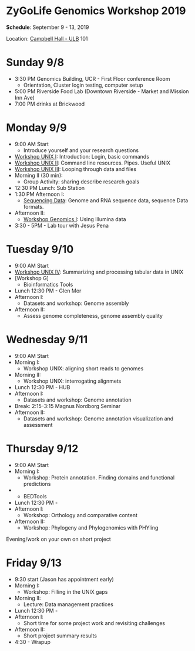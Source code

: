 # ZyGoLife Genomics Workshop 2019


**Schedule**: September 9 - 13, 2019

Location: [Campbell Hall - ULB](https://campusmap.ucr.edu/?loc=ULB) 101

Sunday 9/8
==========
   * 3:30 PM Genomics Building, UCR - First Floor conference Room
     - Orientation, Cluster login testing, computer setup
   * 5:00 PM Riverside Food Lab (Downtown Riverside - Market and Mission Inn Ave)
   * 7:00 PM drinks at Brickwood

Monday 9/9
=========
  * 9:00 AM Start
      - Introduce yourself and your research questions
  * [Workshop UNIX I](UNIX_Basics/Beginings): Introduction: Login, basic commands
  * [Workshop UNIX II](UNIX_Basics/RunningTools): Command line resources. Pipes. Useful UNIX
  * [Workshop UNIX III](UNIX_Basics/ProgrammingBash): Looping through data and files
  * Morning II (30 min):
    - Group Activity: sharing describe research goals
  * 12:30 PM Lunch: Sub Station
  * 1:30 PM Afternoon I:
    - [Sequencing Data](Genomics/SequencingData): Genome and RNA sequence data, sequence Data formats.
  * Afternoon II:
      - [Workshop Genomics I](Genomics/ShortReadAlignment): Using Illumina data
   * 3:30 - 5PM - Lab tour with Jesus Pena

Tuesday 9/10
=============
   * 9:00 AM Start
   * [Workshop UNIX IV](UNIX_Basics/TabularData): Summarizing and processing tabular data in UNIX
   * [Workshop G]
      - Bioinformatics Tools
   * Lunch 12:30 PM - Glen Mor
   * Afternoon I:
      - Datasets and workshop: Genome assembly
   * Afternoon II:
      - Assess genome completeness, genome assembly quality

Wednesday 9/11
==============
   * 9:00 AM Start
   * Morning I:
      - Workshop UNIX: aligning short reads to genomes
   * Morning II:
      - Workshop UNIX: interrogating alignmets
   * Lunch 12:30 PM - HUB
   * Afternoon I:
      - Datasets and workshop: Genome annotation
   * Break: 2:15-3:15 Magnus Nordborg Seminar
   * Afternoon II:
      - Datasets and workshop: Genome annotation visualization and assessment

Thursday 9/12
=============
   * 9:00 AM Start
   * Morning I:
      - Workshop: Protein annotation. Finding domains and functional predictions
   *
      - BEDTools
  * Lunch 12:30 PM -
   * Afternoon I:
      - Workshop: Orthology and comparative content
   * Afternoon II:
      - Workshop: Phylogeny and Phylogenomics with PHYling

Evening/work on your own on short project

Friday 9/13
================
   * 9:30 start (Jason has appointment early)
   * Morning I:
      - Workshop: Filling in the UNIX gaps
   * Morning II:
      - Lecture: Data management practices
  * Lunch 12:30 PM -
   * Afternoon I:
      - Short time for some project work and revisiting challenges
   * Afternoon II:
      - Short project summary results
   * 4:30 - Wrapup
